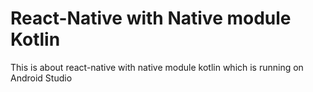# React-Native with Native module Kotlin

This is about react-native with native module kotlin which is running on Android Studio